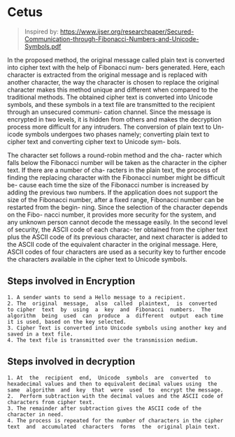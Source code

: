 # Cetus
> Inspired by: https://www.ijser.org/researchpaper/Secured-Communication-through-Fibonacci-Numbers-and-Unicode-Symbols.pdf

In the proposed method, the original message called plain text 
is  converted  into  cipher  text  with  the  help  of  Fibonacci num-
bers  generated.  Here,  each  character  is  extracted  from  the 
original  message  and  is  replaced  with  another  character,  the 
way  the  character  is  chosen  to  replace  the  original  character 
makes  this  method  unique  and  different  when  compared  to 
the traditional methods. The obtained cipher text is converted 
into  Unicode  symbols,  and  these  symbols  in  a  text  file  are 
transmitted  to  the  recipient  through  an  unsecured  communi-
cation channel. Since the message is encrypted in two levels, it 
is hidden from others and makes the decryption process more 
difficult for any intruders.  The conversion of plain text to Un-
icode symbols undergoes two phases namely; converting plain 
text to cipher text and converting cipher text  to Unicode sym-
bols. 


The  character  set  follows  a  round-robin  method  and  the  cha-
racter which falls below the Fibonacci number will be taken as 
the  character  in  the cipher  text.  If  there  are  a  number  of  cha-
racters  in  the  plain  text,  the  process  of  finding  the  replacing 
character  with  the  Fibonacci  number  might  be  difficult  be-
cause  each  time  the  size  of  the  Fibonacci  number  is  increased 
by  adding  the  previous  two  numbers.  If  the  application  does 
not  support  the  size  of  the  Fibonacci  number,  after  a  fixed 
range,  Fibonacci  number  can  be  restarted  from  the  begin-
ning.  Since the selection of the character depends on the Fibo-
nacci  number,  it  provides  more  security  for  the  system,  and 
any unknown person cannot decode the message easily.
In the second level of security, the ASCII code of each charac-
ter  obtained  from  the  cipher  text  plus  the  ASCII  code  of  its 
previous  character,  and  next  character  is  added  to  the  ASCII 
code of the equivalent character in the original message.  Here, 
ASCII  codes  of  four  characters  are  used  as  a  security  key  to 
further  encode  the  characters  available  in  the  cipher  text  to 
Unicode symbols.

## Steps involved in Encryption  
    1. A sender wants to send a Hello message to a recipient.
    2. The  original  message,  also  called  plaintext,  is  converted  to cipher  text  by  using  a  key  and  Fibonacci  numbers.  The  algorithm  being  used  can  produce  a  different  output  each time it is used, based on the key selected. 
    3. Cipher Text is converted into Unicode symbols using another key and saved in a text file.
    4. The text file is transmitted over the transmission medium.

## Steps involved in decryption
    1. At  the  recipient  end,  Unicode  symbols  are  converted  to hexadecimal values and then to equivalent decimal values using  the  same  algorithm  and  key  that  were  used  to  encrypt the message.
    2.  Perform subtraction with the decimal values and the ASCII code of characters from cipher text.
    3. The remainder after subtraction gives the ASCII code of the character in need.
    4. The process is repeated for the number of characters in the cipher  text  and  accumulated  characters  forms  the  original plain text.
